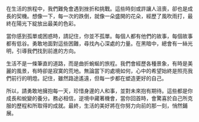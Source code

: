 在生活的旅程中，我們難免會遇到挫折和挑戰。這些時刻或許讓人沮喪，卻也是成長的契機。想像一下，每一次的跌倒，就像一朵盛開的花朵，經歷了風吹雨打，最終在陽光下綻放出最美的色彩。

當你感到孤單或困惑時，請記住，你並不孤單。每個人都有他們的故事，每個故事都有低谷。勇敢地面對這些困難，尋找內心深處的力量。在黑暗中，總會有一絲光明，引導我們找到前進的方向。

生活不是一條筆直的道路，而是曲折蜿蜒的旅程。我們會經歷各種景象，有時是美麗的風景，有時卻是寂寞的荒地。無論當下的處境如何，心中的希望始終是照亮我們前行的明燈。記住，雖然路途遙遠，但每一步都在塑造更好的自己。

所以，請勇敢地擁抱每一天，珍惜身邊的人和事，並對未來抱有期待。這些都是你成長和蛻變的養分。務必相信，逆境中藏著機會，當你回首時，會驚喜於自己所克服的歷程和所取得的成就。最終，生活的美好將在你努力向前的那一刻，悄然鋪展。